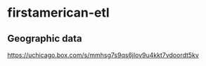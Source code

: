 # firstamerican-etl


## Geographic data
https://uchicago.box.com/s/mmhsg7s9qs6jlov9u4kkt7vdoordt5kv
